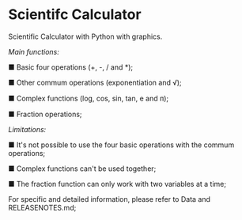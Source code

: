 # Scientifc Calculator
Scientific Calculator with Python with graphics.


*Main functions:*


■ Basic four operations (+, -, / and *);

■ Other commum operations (exponentiation and √);

■ Complex functions (log, cos, sin, tan, e and ᴨ);

■ Fraction operations;


*Limitations:*

■ It's not possible to use the four basic operations with the commum operations;

■ Complex functions can't be used together;

■ The fraction function can only work with two variables at a time;

For specific and detailed information, please refer to Data and RELEASENOTES.md;